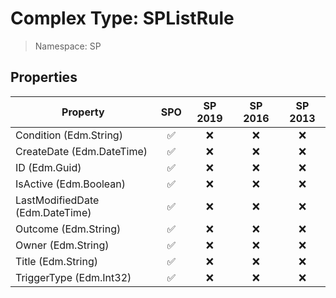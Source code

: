 # Complex Type: SPListRule

> Namespace: SP

## Properties

Property | SPO | SP 2019 | SP 2016 | SP 2013
----------|:---:|:-------:|:-------:|:-------:
Condition (Edm.String) | ✅ | ❌ | ❌ | ❌
CreateDate (Edm.DateTime) | ✅ | ❌ | ❌ | ❌
ID (Edm.Guid) | ✅ | ❌ | ❌ | ❌
IsActive (Edm.Boolean) | ✅ | ❌ | ❌ | ❌
LastModifiedDate (Edm.DateTime) | ✅ | ❌ | ❌ | ❌
Outcome (Edm.String) | ✅ | ❌ | ❌ | ❌
Owner (Edm.String) | ✅ | ❌ | ❌ | ❌
Title (Edm.String) | ✅ | ❌ | ❌ | ❌
TriggerType (Edm.Int32) | ✅ | ❌ | ❌ | ❌